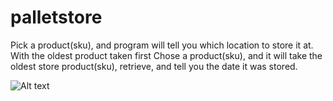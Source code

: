 # palletstore
Pick a product(sku), and program will tell you which location to store it at. With the oldest product taken first
Chose a product(sku), and it will take the oldest store product(sku), retrieve, and tell you the date it was stored.

![Alt text](https://postimg.org/image/tnipe1wgd/ "Optional title")
